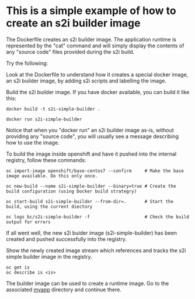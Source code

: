 # This is a simple example of how to create an s2i builder image

The Dockerfile creates an s2i builder image.  The application runtime is represented by the "cat" command and will simply display the contents of any "source code" files provided during the s2i build.

Try the following:

Look at the Dockerfile to understand how it creates a special docker image, an s2i builder image, by adding s2i scripts and labelling the image. 

Build the s2i builder image. If you have docker available, you can build it like this:

```
docker build -t s2i-simple-builder . 

docker run s2i-simple-builder
```

Notice that when you "docker run" an s2i builder image as-is, without providing any "source code", you will usually see a message describing how to use the image. 

To build the image inside openshift and have it pushed into the internal registry, follow these commands:

```
oc import-image openshift/base-centos7 --confirm     # Make the base image available. Do this only once.

oc new-build --name s2i-simple-builder --binary=true # Create the build configuration (using Docker build strategry) 

oc start-build s2i-simple-builder --from-dir=.       # Start the build, using the current diectory

oc logs bc/s2i-simple-builder -f                     # Check the build output for errors 

```

If all went well, the new s2i buider image (s2i-simple-builder) has been created and pushed successfully into the registry.

Show the newly created image stream which references and tracks the s2i simple builder image in the registry.

```
oc get is
oc describe is <is>
```

The builder image can be used to create a runtime image.  Go to the associated [myapp](../../myapp) directory and continue there.

